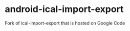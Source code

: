 android-ical-import-export
==========================

Fork of ical-import-export that is hosted on Google Code